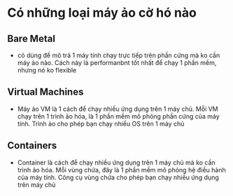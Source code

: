# Có những loại máy ảo cờ hó nào

## Bare Metal

- có dùng để mô trả 1 máy tính chạy trực tiếp trên phần cứng mà ko cần máy ảo nào. Cách này là performanbnt tốt nhất để chạy 1 phần mềm, nhưng nó ko flexible

## Virtual Machines

- Máy ảo VM là 1 cách để chạy nhiều ứng dụng trên 1 máy chủ. Mỗi VM chạy trên 1 trình ảo hóa, là 1 phần mềm mô phỏng phần cứng của máy tính. Trình ảo cho phép bạn chạy nhiều OS trên 1 máy chủ

## Containers

- Container là cách để chạy nhiều ứng dụng trên 1 máy chủ mà ko cần trình ảo hóa. Mỗi vùng chứa, đây là 1 phần mềm mô phỏng hệ điều hành của máy tính. Công cụ vùng chứa cho phép bạn chạy nhiều ứng dụng trên máy chủ